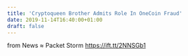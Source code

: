 ```yaml
---
title: 'Cryptoqueen Brother Admits Role In OneCoin Fraud'
date: 2019-11-14T16:40:00+01:00
draft: false
---
```


  
  
from News ≈ Packet Storm https://ift.tt/2NNSGb1